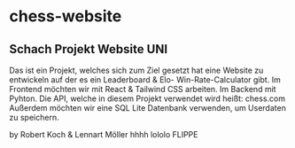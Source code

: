 # chess-website

## Schach Projekt Website UNI

Das ist ein Projekt, welches sich zum Ziel gesetzt hat eine Website zu entwickeln auf der es ein Leaderboard & Elo- Win-Rate-Calculator gibt.
Im Frontend möchten wir mit React & Tailwind CSS arbeiten.
Im Backend mit Pyhton.
Die API, welche in diesem Projekt verwendet wird heißt: chess.com
Außerdem möchten wir eine SQL Lite Datenbank verwenden, um Userdaten zu speichern.

by Robert Koch & Lennart Möller
hhhh
lololo
FLIPPE
